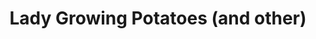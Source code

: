 ---
pid: mp40
title: Lady Growing Potatoes (and other)
location_transcription: 
coordinates: "[-75.172789067984, 39.915390632238]"
zipcode: 
gen_neighborhood: 
neighborhood: 
outside_phl: 
age: 
age_range: 
instagram: 
image_file_name: mp_40.jpg
proposal_transcription: "[image of woman in garden]"
topic: Environment,Women,Sustainability
topic_summary: 0, 0, 0
type: Garden,Image
keywords_other: gardening, urban agriculture
credit: 
image_labels: 
twitter: 
facebook: 
permalink: "/monuments/mp40/"
layout: item-page
---